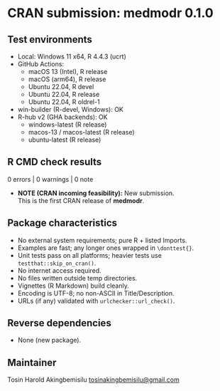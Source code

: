 # CRAN submission: medmodr 0.1.0

## Test environments
- Local: Windows 11 x64, R 4.4.3 (ucrt)
- GitHub Actions:
  - macOS 13 (Intel), R release
  - macOS (arm64), R release
  - Ubuntu 22.04, R devel
  - Ubuntu 22.04, R release
  - Ubuntu 22.04, R oldrel-1
- win-builder (R-devel, Windows): OK
- R-hub v2 (GHA backends): OK
  - windows-latest (R release)
  - macos-13 / macos-latest (R release)
  - ubuntu-latest (R release)

## R CMD check results
0 errors | 0 warnings | 0 note

- **NOTE (CRAN incoming feasibility):** New submission.  
  This is the first CRAN release of **medmodr**.

## Package characteristics
- No external system requirements; pure R + listed Imports.
- Examples are fast; any longer ones wrapped in `\donttest{}`.
- Unit tests pass on all platforms; heavier tests use `testthat::skip_on_cran()`.
- No internet access required.
- No files written outside temp directories.
- Vignettes (R Markdown) build cleanly.
- Encoding is UTF-8; no non-ASCII in Title/Description.
- URLs (if any) validated with `urlchecker::url_check()`.

## Reverse dependencies
- None (new package).

## Maintainer
Tosin Harold Akingbemisilu <tosinakingbemisilu@gmail.com>
